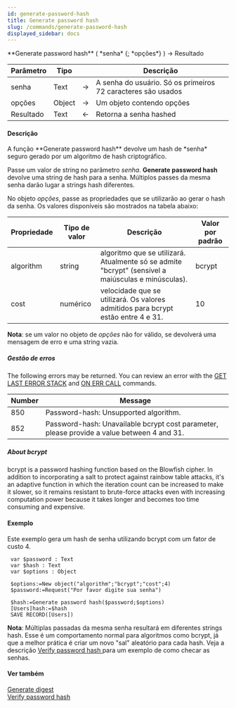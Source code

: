 ```yaml
---
id: generate-password-hash
title: Generate password hash
slug: /commands/generate-password-hash
displayed_sidebar: docs
---
```


<!--REF #_command_.Generate password hash.Syntax-->**Generate password hash** ( *senha* {; *opções*} ) -> Resultado<!-- END REF-->
<!--REF #_command_.Generate password hash.Params-->
| Parâmetro | Tipo |  | Descrição |
| --- | --- | --- | --- |
| senha | Text | &srarr; | A senha do usuário. Só os primeiros 72 caracteres são usados |
| opções | Object | &srarr; | Um objeto contendo opções |
| Resultado | Text | &larr; | Retorna a senha hashed |

<!-- END REF-->

#### Descrição 

<!--REF #_command_.Generate password hash.Summary-->A função **Generate password hash** devolve um hash de *senha* seguro gerado por um algoritmo de hash criptográfico.<!-- END REF-->

Passe um valor de string no parâmetro *senha*. **Generate password hash** devolve uma string de hash para a senha. Múltiplos passes da mesma senha darão lugar a strings hash diferentes.

No objeto *opções*, passe as propriedades que se utilizarão ao gerar o hash da senha. Os valores disponíveis são mostrados na tabela abaixo:  

| **Propriedade** | **Tipo de valor** | **Descrição**                                                                                      | **Valor por padrão** |
| --------------- | ----------------- | -------------------------------------------------------------------------------------------------- | -------------------- |
| algorithm       | string            | algoritmo que se utilizará. Atualmente só se admite "bcrypt" (sensível a maiúsculas e minúsculas). | bcrypt               |
| cost            | numérico          | velocidade que se utilizará. Os valores admitidos para bcrypt estão entre 4 e 31.                  | 10                   |

**Nota**: se um valor no objeto de *opções* não for válido, se devolverá uma mensagem de erro e uma string vazia.

##### Gestão de erros 

The following errors may be returned. You can review an error with the [GET LAST ERROR STACK](get-last-error-stack.md) and [ON ERR CALL](on-err-call.md) commands.  

| **Number** | **Message**                                                                                |
| ---------- | ------------------------------------------------------------------------------------------ |
| 850        | Password-hash: Unsupported algorithm.                                                      |
| 852        | Password-hash: Unavailable bcrypt cost parameter, please provide a value between 4 and 31. |

##### About bcrypt 

bcrypt is a password hashing function based on the Blowfish cipher. In addition to incorporating a salt to protect against rainbow table attacks, it's an adaptive function in which the iteration count can be increased to make it slower, so it remains resistant to brute-force attacks even with increasing computation power because it takes longer and becomes too time consuming and expensive.

#### Exemplo 

Este exemplo gera um hash de senha utilizando bcrypt com um fator de custo 4.

```4d
 var $password : Text
 var $hash : Text
 var $options : Object
 
 $options:=New object("algorithm";"bcrypt";"cost";4)
 $password:=Request("Por favor digite sua senha")
 
 $hash:=Generate password hash($password;$options)
 [Users]hash:=$hash
 SAVE RECORD([Users])
```

**Nota**: Múltiplas passadas da mesma senha resultará em diferentes strings hash. Esse é um comportamento normal para algoritmos como bcrypt, já que a melhor prática é criar um novo "sal" aleatório para cada hash. Veja a descrição [Verify password hash ](verify-password-hash.md) para um exemplo de como checar as senhas.

#### Ver também 

  
[Generate digest](generate-digest.md)  
[Verify password hash ](verify-password-hash.md)  